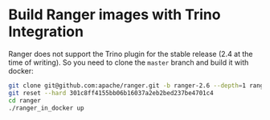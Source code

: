 # Build Ranger images with Trino Integration

Ranger does not support the Trino plugin for the stable release (2.4 at the time of writing). So you need to clone the `master` branch and build it with docker:

```bash
git clone git@github.com:apache/ranger.git -b ranger-2.6 --depth=1 ranger
git reset --hard 301c8ff4155bb06b16037a2eb2bed237be4701c4
cd ranger
./ranger_in_docker up
```
